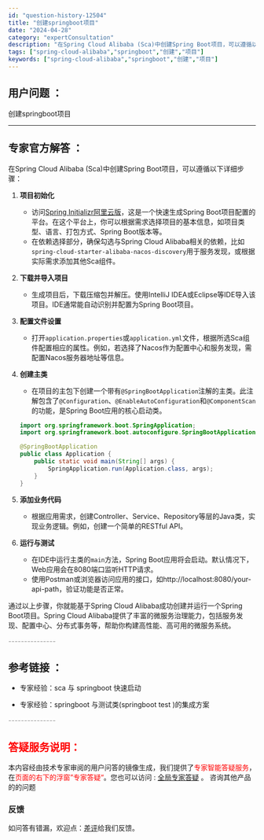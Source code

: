 ```yaml
---
id: "question-history-12504"
title: "创建springboot项目"
date: "2024-04-28"
category: "expertConsultation"
description: "在Spring Cloud Alibaba (Sca)中创建Spring Boot项目，可以遵循以下详细步骤：1. **项目初始化**   - 访问[Spring Initializr阿里云版](https://start.aliyun.com)，这是一个快速生成Spring Boot项目配置的平台"
tags: ["spring-cloud-alibaba","springboot","创建","项目"]
keywords: ["spring-cloud-alibaba","springboot","创建","项目"]
---
```


## 用户问题 ： 
 创建springboot项目  

---------------
## 专家官方解答 ：

在Spring Cloud Alibaba (Sca)中创建Spring Boot项目，可以遵循以下详细步骤：

1. **项目初始化**
   - 访问[Spring Initializr阿里云版](https://start.aliyun.com)，这是一个快速生成Spring Boot项目配置的平台。在这个平台上，你可以根据需求选择项目的基本信息，如项目类型、语言、打包方式、Spring Boot版本等。
   - 在依赖选择部分，确保勾选与Spring Cloud Alibaba相关的依赖，比如`spring-cloud-starter-alibaba-nacos-discovery`用于服务发现，或根据实际需求添加其他Sca组件。

2. **下载并导入项目**
   - 生成项目后，下载压缩包并解压。使用IntelliJ IDEA或Eclipse等IDE导入该项目。IDE通常能自动识别并配置为Spring Boot项目。

3. **配置文件设置**
   - 打开`application.properties`或`application.yml`文件，根据所选Sca组件配置相应的属性。例如，若选择了Nacos作为配置中心和服务发现，需配置Nacos服务器地址等信息。

4. **创建主类**
   - 在项目的主包下创建一个带有`@SpringBootApplication`注解的主类。此注解包含了`@Configuration`、`@EnableAutoConfiguration`和`@ComponentScan`的功能，是Spring Boot应用的核心启动类。
   ```java
   import org.springframework.boot.SpringApplication;
   import org.springframework.boot.autoconfigure.SpringBootApplication;

   @SpringBootApplication
   public class Application {
       public static void main(String[] args) {
           SpringApplication.run(Application.class, args);
       }
   }
   ```

5. **添加业务代码**
   - 根据应用需求，创建Controller、Service、Repository等层的Java类，实现业务逻辑。例如，创建一个简单的RESTful API。

6. **运行与测试**
   - 在IDE中运行主类的`main`方法，Spring Boot应用将会启动。默认情况下，Web应用会在8080端口监听HTTP请求。
   - 使用Postman或浏览器访问应用的接口，如http://localhost:8080/your-api-path，验证功能是否正常。

通过以上步骤，你就能基于Spring Cloud Alibaba成功创建并运行一个Spring Boot项目。Spring Cloud Alibaba提供了丰富的微服务治理能力，包括服务发现、配置中心、分布式事务等，帮助你构建高性能、高可用的微服务系统。


<font color="#949494">---------------</font> 


## 参考链接 ：

* 专家经验：sca 与 springboot 快速启动 
 
 * 专家经验：springboot 与测试类(springboot test )的集成方案 


 <font color="#949494">---------------</font> 
 


## <font color="#FF0000">答疑服务说明：</font> 

本内容经由技术专家审阅的用户问答的镜像生成，我们提供了<font color="#FF0000">专家智能答疑服务</font>，在<font color="#FF0000">页面的右下的浮窗”专家答疑“</font>。您也可以访问 : [全局专家答疑](https://answer.opensource.alibaba.com/docs/intro) 。 咨询其他产品的的问题

### 反馈
如问答有错漏，欢迎点：[差评](https://ai.nacos.io/user/feedbackByEnhancerGradePOJOID?enhancerGradePOJOId=12597)给我们反馈。
